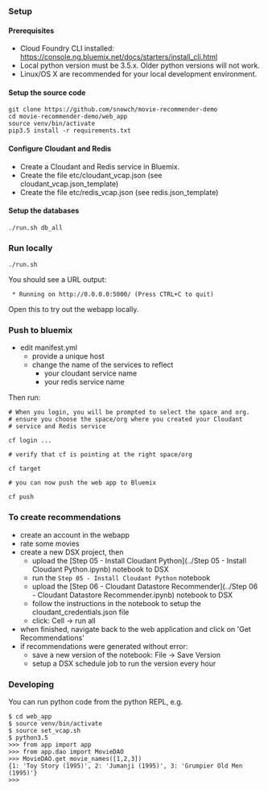 ### Setup

#### Prerequisites

- Cloud Foundry CLI installed: https://console.ng.bluemix.net/docs/starters/install_cli.html
- Local python version must be 3.5.x.  Older python versions will not work.
- Linux/OS X are recommended for your local development environment.

#### Setup the source code

```
git clone https://github.com/snowch/movie-recommender-demo
cd movie-recommender-demo/web_app
source venv/bin/activate
pip3.5 install -r requirements.txt
```

#### Configure Cloudant and Redis

 - Create a Cloudant and Redis service in Bluemix.
 - Create the file etc/cloudant_vcap.json (see cloudant_vcap.json_template)
 - Create the file etc/redis_vcap.json (see redis.json_template)


#### Setup the databases

```
./run.sh db_all
```

### Run locally

```
./run.sh
```

You should see a URL output:

```
 * Running on http://0.0.0.0:5000/ (Press CTRL+C to quit)
```

Open this to try out the webapp locally.

### Push to bluemix

 - edit manifest.yml
   - provide a unique host
   - change the name of the services to reflect
     - your cloudant service name
     - your redis service name

Then run:

```
# When you login, you will be prompted to select the space and org.
# ensure you choose the space/org where you created your Cloudant 
# service and Redis service 

cf login ...

# verify that cf is pointing at the right space/org

cf target

# you can now push the web app to Bluemix

cf push
```

### To create recommendations

 - create an account in the webapp
 - rate some movies
 - create a new DSX project, then
   - upload the [Step 05 - Install Cloudant Python](../Step 05 - Install Cloudant Python.ipynb) notebook to DSX
   - run the `Step 05 - Install Cloudant Python` notebook 
   - upload the [Step 06 - Cloudant Datastore Recommender](../Step 06 - Cloudant Datastore Recommender.ipynb) notebook to DSX
   - follow the instructions in the notebook to setup the cloudant_credentials.json file
   - click: Cell -> run all
 - when finished, navigate back to the web application and click on 'Get Recommendations'
 - if recommendations were generated without error:
    - save a new version of the notebook: File -> Save Version
    - setup a DSX schedule job to run the version every hour

### Developing

You can run python code from the python REPL, e.g.


```
$ cd web_app
$ source venv/bin/activate
$ source set_vcap.sh
$ python3.5
>>> from app import app
>>> from app.dao import MovieDAO
>>> MovieDAO.get_movie_names([1,2,3])
{1: 'Toy Story (1995)', 2: 'Jumanji (1995)', 3: 'Grumpier Old Men (1995)'}
>>>
```
